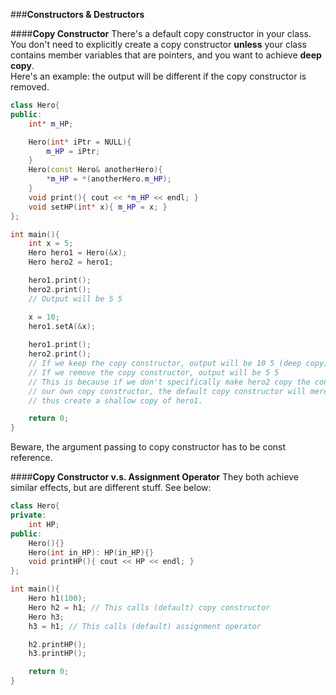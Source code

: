 ###**Constructors & Destructors**

####**Copy Constructor**
There's a default copy constructor in your class.
You don't need to explicitly create a copy constructor **unless** your class contains member variables that are pointers, and you want to achieve **deep copy**.  
Here's an example: the output will be different if the copy constructor is removed.
```cpp
class Hero{
public:
    int* m_HP;

    Hero(int* iPtr = NULL){
        m_HP = iPtr;
    }
    Hero(const Hero& anotherHero){
        *m_HP = *(anotherHero.m_HP);
    }
    void print(){ cout << *m_HP << endl; }
    void setHP(int* x){ m_HP = x; }
};

int main(){
    int x = 5;
    Hero hero1 = Hero(&x);
    Hero hero2 = hero1;

    hero1.print();
    hero2.print();
    // Output will be 5 5

    x = 10;
    hero1.setA(&x);
    
    hero1.print();
    hero2.print();
    // If we keep the copy constructor, output will be 10 5 (deep copy)
    // If we remove the copy constructor, output will be 5 5
    // This is because if we don't specifically make hero2 copy the content of *m_HP with
    // our own copy constructor, the default copy constructor will merely copy the pointer itself,
    // thus create a shallow copy of hero1.

    return 0;
}
```
Beware, the argument passing to copy constructor has to be const reference.

####**Copy Constructor v.s. Assignment Operator**
They both achieve similar effects, but are different stuff. See below:
```cpp
class Hero{
private:
    int HP;
public:
    Hero(){}
    Hero(int in_HP): HP(in_HP){}
    void printHP(){ cout << HP << endl; }
};

int main(){
    Hero h1(100);
    Hero h2 = h1; // This calls (default) copy constructor
    Hero h3;
    h3 = h1; // This calls (default) assignment operator

    h2.printHP();
    h3.printHP();

    return 0;
}
```
